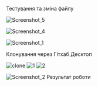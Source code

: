 Тестування та зміна файлу

![Screenshot_5](https://user-images.githubusercontent.com/86793244/124657848-b1e0b680-deab-11eb-821d-fe80d7a37130.png)

![Screenshot_4](https://user-images.githubusercontent.com/86793244/124657852-b311e380-deab-11eb-988c-46254c74d82b.png)

![Screenshot_1](https://user-images.githubusercontent.com/86793244/124657857-b4431080-deab-11eb-85da-ef19fe614c1d.png)


Клонування через Гітхаб Десктоп

![clone](https://user-images.githubusercontent.com/86793244/124657754-95dd1500-deab-11eb-9722-7c98ebd6a953.png)
![1](https://user-images.githubusercontent.com/86793244/124657772-9aa1c900-deab-11eb-8a14-ff8352486fad.png)
![2](https://user-images.githubusercontent.com/86793244/124657786-9e355000-deab-11eb-9cee-cab070536e29.png)

![Screenshot_2](https://user-images.githubusercontent.com/86793244/124655989-48f83f00-dea9-11eb-9dc5-7326e9d4594b.png)
Результат роботи
